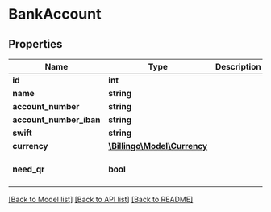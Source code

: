 # BankAccount

## Properties
Name | Type | Description | Notes
------------ | ------------- | ------------- | -------------
**id** | **int** |  | [optional] 
**name** | **string** |  | 
**account_number** | **string** |  | 
**account_number_iban** | **string** |  | [optional] 
**swift** | **string** |  | [optional] 
**currency** | [**\Billingo\Model\Currency**](Currency.md) |  | 
**need_qr** | **bool** |  | [optional] [default to false]

[[Back to Model list]](../../README.md#documentation-for-models) [[Back to API list]](../../README.md#documentation-for-api-endpoints) [[Back to README]](../../README.md)

